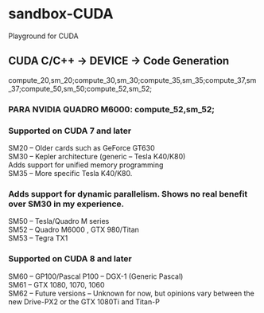 # sandbox-CUDA
Playground for CUDA


## CUDA C/C++ -> DEVICE -> Code Generation  

compute_20,sm_20;compute_30,sm_30;compute_35,sm_35;compute_37,sm_37;compute_50,sm_50;compute_52,sm_52;  


### PARA NVIDIA QUADRO M6000: compute_52,sm_52;  


### Supported on CUDA 7 and later  
SM20 – Older cards such as GeForce GT630  
SM30 – Kepler architecture (generic – Tesla K40/K80)  
Adds support for unified memory programming  
SM35 – More specific Tesla K40/K80.  

### Adds support for dynamic parallelism. Shows no real benefit over SM30 in my experience.  
SM50 – Tesla/Quadro M series  
SM52 – Quadro M6000 , GTX 980/Titan  
SM53 – Tegra TX1  

### Supported on CUDA 8 and later  
SM60 – GP100/Pascal P100 – DGX-1 (Generic Pascal)  
SM61 – GTX 1080, 1070, 1060  
SM62 – Future versions – Unknown for now, but opinions vary between the new Drive-PX2 or the GTX 1080Ti and Titan-P  